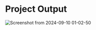 # Project Output 

![Screenshot from 2024-09-10 01-02-50](https://github.com/user-attachments/assets/4a6afd71-e5c9-4794-ba9b-59c6ceac0872)
